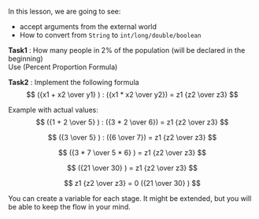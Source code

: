 In this lesson, we are going to see:
* accept arguments from the external world
* How to convert from `String` to `int/long/double/boolean`

**Task1** :
How many people in 2% of the population (will be declared in the beginning)\
Use (Percent Proportion Formula)

**Task2** :
Implement the following formula
$$ ({x1 + x2 \over y1} ) : ({x1 * x2 \over y2}) = z1 {z2 \over z3} $$

Example with actual values:
$$ ({1 + 2 \over 5} ) : ({3 * 2 \over 6}) = z1 {z2 \over z3} $$

$$ ({3 \over 5} ) : ({6 \over 7}) = z1 {z2 \over z3} $$

$$ ({3 * 7 \over 5 * 6} )  = z1 {z2 \over z3} $$

$$ ({21 \over 30} )  = z1 {z2 \over z3} $$

$$ z1 {z2 \over z3} = 0 ({21 \over 30} ) $$

You can create a variable for each stage. It might be extended, but you will be able to keep the flow in your mind.
